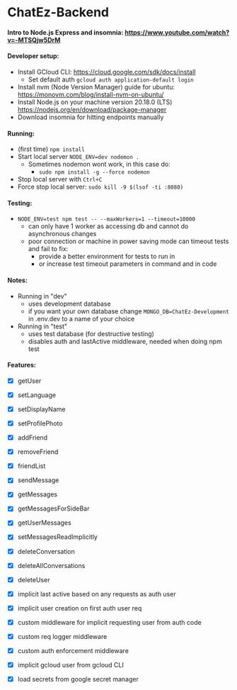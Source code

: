 # ChatEz-Backend

#### Intro to Node.js Express and insomnia: https://www.youtube.com/watch?v=-MTSQjw5DrM

#### Developer setup:
- Install GCloud CLI: https://cloud.google.com/sdk/docs/install
  - Set default auth `gcloud auth application-default login`
- Install nvm (Node Version Manager) guide for ubuntu: https://monovm.com/blog/install-nvm-on-ubuntu/
- Install Node.js on your machine version 20.18.0 (LTS) https://nodejs.org/en/download/package-manager
- Download insomnia for hitting endpoints manually

#### Running:
- (first time) `npm install`
- Start local server `NODE_ENV=dev nodemon .`
  - Sometimes nodemon wont work, in this case do:
    - `sudo npm install -g --force nodemon`
- Stop local server with `Ctrl+C`
- Force stop local server: `sudo kill -9 $(lsof -ti :8080)`

#### Testing: 
- `NODE_ENV=test npm test -- --maxWorkers=1 --timeout=10000`
  - can only have 1 worker as accessing db and cannot do asynchronous changes
  - poor connection or machine in power saving mode can timeout tests and fail to fix:
    - provide a better environment for tests to run in
    - or increase test timeout parameters in command and in code

#### Notes: 
- Running in "dev" 
  - uses development database
  - if you want your own database change `MONGO_DB=ChatEz-Development` in .env.dev to a name of your choice
- Running in "test" 
  - uses test database (for destructive testing)
  - disables auth and lastActive middleware, needed when doing npm test

#### Features:

- [x] getUser
- [x] setLanguage
- [x] setDisplayName
- [x] setProfilePhoto


- [x] addFriend
- [x] removeFriend
- [x] friendList


- [x] sendMessage
- [x] getMessages
- [x] getMessagesForSideBar
- [x] getUserMessages
- [x] setMessagesReadImplicitly


- [x] deleteConversation
- [x] deleteAllConversations
- [x] deleteUser


- [x] implicit last active based on any requests as auth user
- [x] implicit user creation on first auth user req
  
- [x] custom middleware for implicit requesting user from auth code
- [x] custom req logger middleware
- [x] custom auth enforcement middleware
- [x] implicit gcloud user from gcloud CLI
- [x] load secrets from google secret manager

